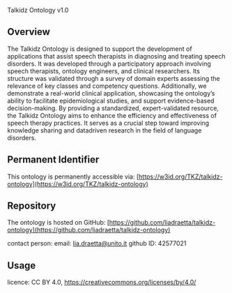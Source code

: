 Talkidz Ontology v1.0
 
 ## Overview
The Talkidz Ontology is designed to support the development of applications that
assist speech therapists in diagnosing and treating speech disorders. It was
developed through a participatory approach involving speech therapists, ontology
engineers, and clinical researchers. Its structure was validated through a survey
of domain experts assessing the relevance of key classes and competency questions.
Additionally, we demonstrate a real-world clinical application, showcasing the
ontology’s ability to facilitate epidemiological studies, and support
evidence-based decision-making. By providing a standardized, expert-validated
resource, the Talkidz Ontology aims to enhance the efficiency and effectiveness
of speech therapy practices. It serves as a crucial step toward improving
knowledge sharing and datadriven research in the field of language disorders.

 ## Permanent Identifier
 This ontology is permanently accessible via:
 [https://w3id.org/TKZ/talkidz-ontology](https://w3id.org/TKZ/talkidz-ontology)
 
 ## Repository
 The ontology is hosted on GitHub:
 [https://github.com/liadraetta/talkidz-ontology](https://github.com/liadraetta/talkidz-ontology)

 contact person: 
 email: lia.draetta@unito.it
 github ID: 42577021

 
 ## Usage
licence:  CC BY 4.0, https://creativecommons.org/licenses/by/4.0/ 
 

